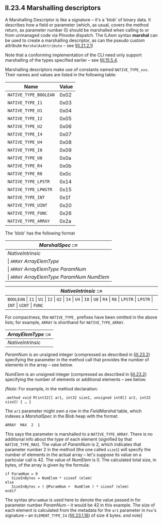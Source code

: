 ## II.23.4 Marshalling descriptors

A Marshalling Descriptor is like a signature &ndash; it's a 'blob' of binary data. It describes how a field or parameter (which, as usual, covers the method return, as parameter number 0) should be marshalled when calling to or from unmanaged code via PInvoke dispatch. The ILAsm syntax **marshal** can be used to create a marshalling descriptor, as can the pseudo custom attribute `MarshalAsAttribute` &ndash; see §[II.21.2.1](#todo-missing-hyperlink))

Note that a conforming implementation of the CLI need only support marshalling of the types specified earlier &ndash; see §[II.15.5.4](#todo-missing-hyperlink).

Marshalling descriptors make use of constants named `NATIVE_TYPE_xxx`. Their names and values are listed in the following table:

 | Name | Value
 | ---- | ----
 | `NATIVE_TYPE_BOOLEAN` | 0x02
 | `NATIVE_TYPE_I1` | 0x03
 | `NATIVE_TYPE_U1` | 0x04
 | `NATIVE_TYPE_I2` | 0x05
 | `NATIVE_TYPE_U2` | 0x06
 | `NATIVE_TYPE_I4` | 0x07
 | `NATIVE_TYPE_U4` | 0x08
 | `NATIVE_TYPE_I8` | 0x09
 | `NATIVE_TYPE_U8` | 0x0a
 | `NATIVE_TYPE_R4` | 0x0b
 | `NATIVE_TYPE_R8` | 0x0c
 | `NATIVE_TYPE_LPSTR` |  0x14
 | `NATIVE_TYPE_LPWSTR` |  0x15
 | `NATIVE_TYPE_INT` |  0x1f
 | `NATIVE_TYPE_UINT` |  0x20
 | `NATIVE_TYPE_FUNC` | 0x26
 | `NATIVE_TYPE_ARRAY` | 0x2a

The 'blob' has the following format

 | _MarshalSpec_ ::=
 | ----
 | _NativeIntrinsic_
 | \| `ARRAY` _ArrayElemType_
 | \| `ARRAY` _ArrayElemType_ _ParamNum_
 | \| `ARRAY` _ArrayElemType_ _ParamNum_ _NumElem_

 | _NativeIntrinsic_ ::=
 | ----
 | `BOOLEAN` \| `I1` \| `U1` \| `I2` \| `U2` \| `I4` \| `U4` \| `I8` \| `U8` \| `R4` \| `R8` \| `LPSTR` \| `LPSTR` \| `INT` \| `UINT` \| `FUNC`

For compactness, the `NATIVE_TYPE_` prefixes have been omitted in the above lists; for example, `ARRAY` is shorthand for `NATIVE_TYPE_ARRAY`.

 | _ArrayElemType_ ::=
 | ----
 | _NativeIntrinsic_

_ParamNum_ is an unsigned integer (compressed as described in §[II.23.2](#todo-missing-hyperlink)) specifying the parameter in the method call that provides the number of elements in the array &ndash; see below.

_NumElem_ is an unsigned integer (compressed as described in §[II.23.2](#todo-missing-hyperlink)) specifying the number of elements or additional elements &ndash; see below.

_[Note:_ For example, in the method declaration:

 ```ilasm
 .method void M(int32[] ar1, int32 size1, unsigned int8[] ar2, int32 size2) { … }
 ```

The `ar1` parameter might own a row in the _FieldMarshal_ table, which indexes a _MarshalSpec_ in the Blob heap with the format:

 ```
 ARRAY  MAX  2  1
 ```

This says the parameter is marshalled to a `NATIVE_TYPE_ARRAY`. There is no additional info about the type of each element (signified by that `NATIVE_TYPE_MAX`).  The value of _ParamNum_ is 2, which indicates that parameter number 2 in the method (the one called `size1`) will specify the number of elements in the actual array &ndash; let's suppose its value on a particular call is 42. The value of _NumElem_ is 0. The calculated total size, in bytes, of the array is given by the formula:

 ```
 if ParamNum = 0
    SizeInBytes = NumElem * sizeof (elem)
 else
    SizeInBytes = ( @ParamNum +  NumElem ) * sizeof (elem)
 endif
 ```

The syntax `@ParamNum` is used here to denote the value passed in for parameter number _ParamNum_ &ndash; it would be 42 in this example. The size of each element is calculated from the metadata for the `ar1` parameter in `Foo`'s signature &ndash; an `ELEMENT_TYPE_I4` (§[II.23.1.16](#todo-missing-hyperlink)) of size 4 bytes. _end note]_
